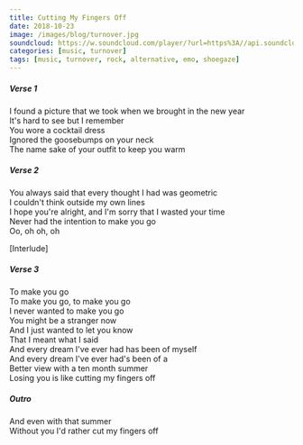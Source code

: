 ```yaml
---
title: Cutting My Fingers Off
date: 2018-10-23
image: /images/blog/turnover.jpg
soundcloud: https://w.soundcloud.com/player/?url=https%3A//api.soundcloud.com/tracks/188383713&color=%23ff5500
categories: [music, turnover]
tags: [music, turnover, rock, alternative, emo, shoegaze]
---
```


##### Verse 1
I found a picture that we took when we brought in the new year  
It's hard to see but I remember  
You wore a cocktail dress  
Ignored the goosebumps on your neck  
The name sake of your outfit to keep you warm  

##### Verse 2
You always said that every thought I had was geometric  
I couldn't think outside my own lines  
I hope you're alright, and I'm sorry that I wasted your time  
Never had the intention to make you go  
Oo, oh oh, oh  

[Interlude]  

##### Verse 3
To make you go  
To make you go, to make you go  
I never wanted to make you go  
You might be a stranger now  
And I just wanted to let you know  
That I meant what I said  
And every dream I've ever had has been of myself  
And every dream I've ever had's been of a  
Better view with a ten month summer  
Losing you is like cutting my fingers off  

##### Outro
And even with that summer  
Without you I'd rather cut my fingers off  
